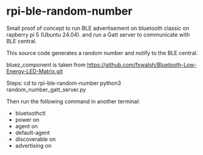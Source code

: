# rpi-ble-random-number
Small proof of concept to run BLE advertisement on bluetooth classic on rapberry pi 5 (Ubuntu 24.04).
and run a Gatt server to communicate with BLE central.

This source code generates a random number and notify to the BLE central.


bluez_component is taken from https://github.com/fxwalsh/Bluetooth-Low-Energy-LED-Matrix.git


Steps:
cd to rpi-ble-random-number
python3 random_number_gatt_server.py

Then run the following command in another terminal:
- bluetoothctl
- power on
- agent on
- default-agent
- discoverable on
- advertising on
